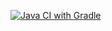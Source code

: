[![Java CI with Gradle](https://github.com/nshishova/PostmanEcho/actions/workflows/gradle.yml/badge.svg)](https://github.com/nshishova/PostmanEcho/actions/workflows/gradle.yml)
